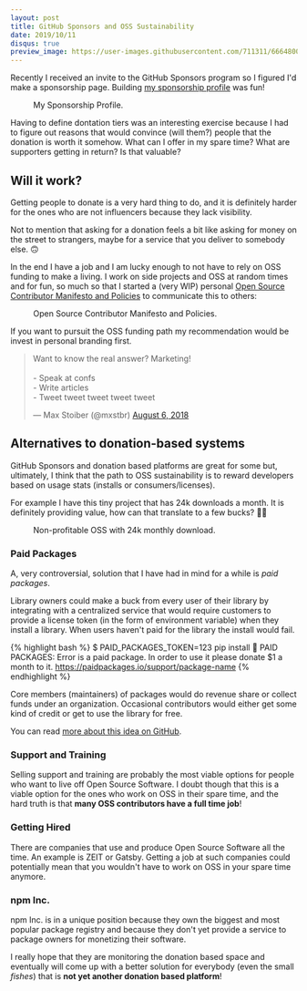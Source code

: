 ```yaml
---
layout: post
title: GitHub Sponsors and OSS Sustainability
date: 2019/10/11
disqus: true
preview_image: https://user-images.githubusercontent.com/711311/66648001-ac98fe00-ec2a-11e9-9d21-abde030741f1.png
---
```


Recently I received an invite to the GitHub Sponsors program so I figured I'd make a sponsorship page. Building [my sponsorship profile](https://github.com/users/giuseppeg/sponsorship) was fun!

<figure>
<img src="https://user-images.githubusercontent.com/711311/66648695-78bed800-ec2c-11e9-8cf3-6a46c5bd3511.jpeg" alt>
<figcaption>My Sponsorship Profile.</figcaption>
</figure>

Having to define dontation tiers was an interesting exercise because I had to figure out reasons that would convince (will them?) people that the donation is worth it somehow. What can I offer in my spare time? What are supporters getting in return? Is that valuable?

## Will it work?

Getting people to donate is a very hard thing to do, and it is definitely harder for the ones who are not influencers because they lack visibility.

Not to mention that asking for a donation feels a bit like asking for money on the street to strangers, maybe for a service that you deliver to somebody else. 🙃

In the end I have a job and I am lucky enough to not have to rely on OSS funding to make a living. I work on side projects and OSS at random times and for fun, so much so that I started a (very WIP) personal [Open Source Contributor Manifesto and Policies](https://github.com/giuseppeg/contributing) to communicate this to others:

<figure>
<img src="https://user-images.githubusercontent.com/711311/66649390-5332ce00-ec2e-11e9-84c5-e068622043d7.jpeg" alt>
<figcaption>Open Source Contributor Manifesto and Policies.</figcaption>
</figure>

If you want to pursuit the OSS funding path my recommendation would be invest in personal branding first.

<div class="Copy-embedTweet">
<blockquote class="twitter-tweet" data-conversation="none" data-link-color="#008000"><p lang="en" dir="ltr">Want to know the real answer? Marketing!<br><br>- Speak at confs<br>- Write articles<br>- Tweet tweet tweet tweet tweet</p>&mdash; Max Stoiber (@mxstbr) <a href="https://twitter.com/mxstbr/status/1026334495975329793?ref_src=twsrc%5Etfw">August 6, 2018</a></blockquote> <script async src="https://platform.twitter.com/widgets.js" charset="utf-8"></script>
</div>

## Alternatives to donation-based systems

GitHub Sponsors and donation based platforms are great for some but, ultimately, I think that the path to OSS sustainability is to reward developers based on usage stats (installs or consumers/licenses).

For example I have this tiny project that has 24k downloads a month. It is definitely providing value, how can that translate to a few bucks? 🤷‍♂️

<figure>
<img src="https://user-images.githubusercontent.com/711311/66648696-78bed800-ec2c-11e9-81b2-1ba89b4cf668.png" alt>
<figcaption>Non-profitable OSS with 24k monthly download.</figcaption>
</figure>

### Paid Packages

A, very controversial, solution that I have had in mind for a while is _paid packages_.

Library owners could make a buck from every user of their library by integrating with a centralized service that would require customers to provide a license token (in the form of environment variable) when they install a library. When users haven't paid for the library the install would fail.

{% highlight bash %}
$ PAID_PACKAGES_TOKEN=123 pip install <package-name>
🔴 PAID PACKAGES: Error
   <package-name> is a paid package.
   In order to use it please donate $1 a month to it.
   https://paidpackages.io/support/package-name
{% endhighlight %}

Core members (maintainers) of packages would do revenue share or collect funds under an organization. Occasional contributors would either get some kind of credit or get to use the library for free.

You can read [more about this idea on GitHub](https://github.com/giuseppeg/paid-packages).

### Support and Training

Selling support and training are probably the most viable options for people who want to live off Open Source Software. I doubt though that this is a viable option for the ones who work on OSS in their spare time, and the hard truth is that **many OSS contributors have a full time job**!

### Getting Hired

There are companies that use and produce Open Source Software all the time. An example is ZEIT or Gatsby. Getting a job at such companies could potentially mean that you wouldn't have to work on OSS in your spare time anymore.


### npm Inc.

npm Inc. is in a unique position because they own the biggest and most popular package registry and because they don't yet provide a service to package owners for monetizing their software.

I really hope that they are monitoring the donation based space and eventually will come up with a better solution for everybody (even the small _fishes_) that is **not yet another donation based platform**!
